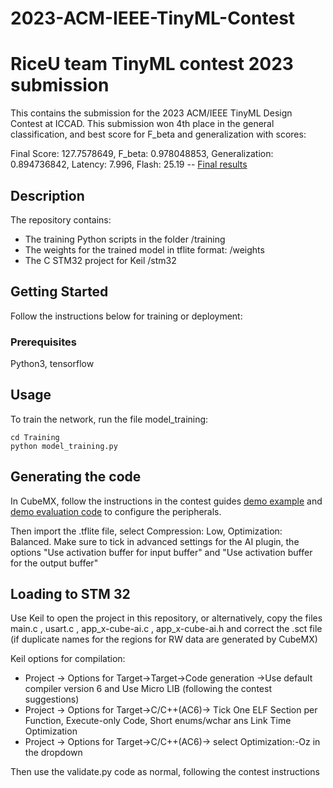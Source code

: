 # 2023-ACM-IEEE-TinyML-Contest

# RiceU team TinyML contest 2023 submission

This contains the submission for the 2023 ACM/IEEE TinyML Design Contest at ICCAD. This submission won 4th place in the general classification, and best score for F_beta and generalization with scores:

Final Score: 127.7578649, F_beta: 0.978048853,	Generalization: 0.894736842,	Latency: 7.996,	Flash: 25.19 -- [Final results](https://tinymlcontest.github.io/TinyML-Design-Contest-2023/Winners.html)

## Description

The repository contains:
 - The training Python scripts in the folder /training
 - The weights for the trained model in tflite format: /weights
 - The C STM32 project for Keil  /stm32

## Getting Started

Follow the instructions below for training or deployment:

### Prerequisites

Python3, tensorflow 

## Usage

To train the network, run the file model_training:

```
cd Training
python model_training.py
```

## Generating the code

In CubeMX,  follow the instructions in the contest guides  [demo example](https://github.com/tinymlcontest/tinymlcontest2023_demo_example)
and [demo evaluation code](https://github.com/tinymlcontest/tinymlcontest2023_demo_evaluation) to configure the peripherals.

Then import the .tflite file, select Compression: Low, Optimization: Balanced.
Make sure to tick in advanced settings for the AI plugin, the options "Use activation buffer for input buffer" and "Use activation buffer for the output buffer" 

## Loading to STM 32

Use Keil to open the project in this repository, or alternatively, copy the files main.c , usart.c , app_x-cube-ai.c , app_x-cube-ai.h and correct the .sct file (if duplicate names for the regions for RW data are generated by CubeMX)

Keil options for compilation:

- Project -> Options for Target->Target->Code generation ->Use default compiler version 6 and Use Micro LIB (following the contest suggestions)
- Project -> Options for Target->C/C++(AC6)-> Tick One ELF Section per Function, Execute-only Code, Short enums/wchar ans Link Time Optimization
- Project -> Options for Target->C/C++(AC6)-> select Optimization:-Oz in the dropdown 

Then use the validate.py code as normal, following the contest instructions
